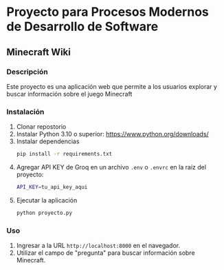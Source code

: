 # Proyecto para Procesos Modernos de Desarrollo de Software

## Minecraft Wiki


### Descripción

Este proyecto es una aplicación web que permite a los usuarios explorar y buscar información sobre el juego Minecraft


### Instalación

1. Clonar repostorio
2. Instalar Python 3.10 o superior: https://www.python.org/downloads/
2. Instalar dependencias
   ```bash
   pip install -r requirements.txt
   ```
4. Agregar API KEY de Groq en un archivo `.env` o `.envrc` en la raíz del proyecto:
   ```bash
   API_KEY=tu_api_key_aqui
   ```
5. Ejecutar la aplicación
   ```bash
   python proyecto.py
   ```

### Uso

1. Ingresar a la URL `http://localhost:8000` en el navegador.
2. Utilizar el campo de "pregunta" para buscar información sobre Minecraft.
